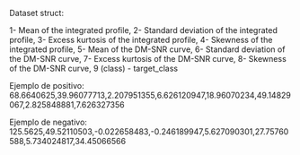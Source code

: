 Dataset struct:

1- Mean of the integrated profile, 
2- Standard deviation of the integrated profile, 
3- Excess kurtosis of the integrated profile, 
4- Skewness of the integrated profile, 
5- Mean of the DM-SNR curve, 
6- Standard deviation of the DM-SNR curve, 
7- Excess kurtosis of the DM-SNR curve, 
8- Skewness of the DM-SNR curve,
9 (class) - target_class

Ejemplo de positivo:
68.6640625,39.96077713,2.207951355,6.626120947,18.96070234,49.14829067,2.825848881,7.626327356

Ejemplo de negativo:
125.5625,49.52110503,-0.022658483,-0.246189947,5.627090301,27.75760588,5.734024817,34.45066566